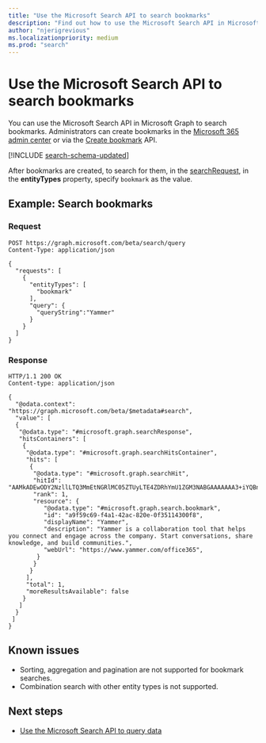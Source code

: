 ```yaml
---
title: "Use the Microsoft Search API to search bookmarks"
description: "Find out how to use the Microsoft Search API in Microsoft Graph to search bookmarks."
author: "njerigrevious"
ms.localizationpriority: medium
ms.prod: "search"
---
```


# Use the Microsoft Search API to search bookmarks

You can use the Microsoft Search API in Microsoft Graph to search bookmarks. Administrators can create bookmarks in the [Microsoft 365 admin center](https://admin.microsoft.com/Adminportal/Home#/MicrosoftSearch/bookmarks) or via the [Create bookmark](/graph/api/search-searchentity-post-bookmarks) API.

[!INCLUDE [search-schema-updated](../includes/search-schema-updated.md)]

After bookmarks are created, to search for them, in the [searchRequest](/graph/api/resources/searchrequest), in the **entityTypes** property, specify `bookmark` as the  value.

## Example: Search bookmarks

### Request

```HTTP
POST https://graph.microsoft.com/beta/search/query
Content-Type: application/json

{
  "requests": [
    {
      "entityTypes": [
        "bookmark"
      ],
      "query": {
        "queryString":"Yammer"
      }
    }
  ]
}
```

### Response

```HTTP
HTTP/1.1 200 OK
Content-type: application/json

{
  "@odata.context": "https://graph.microsoft.com/beta/$metadata#search",
  "value": [
  {
   "@odata.type": "#microsoft.graph.searchResponse",
   "hitsContainers": [
    {
     "@odata.type": "#microsoft.graph.searchHitsContainer",
     "hits": [
      {
       "@odata.type": "#microsoft.graph.searchHit",
       "hitId": "AAMkADEwODY2NzllLTQ3MmEtNGRlMC05ZTUyLTE4ZDRhYmU1ZGM3NABGAAAAAAA3+iYQBnJnQabRVDelNhnzBwAejhWkAOAxQ6M4c1c9NwfrAAAAAAENAAAejhWkAOAxQ6M4c1c9NwfrAABbUZLJAAA=",
       "rank": 1,
       "resource": {
          "@odata.type": "#microsoft.graph.search.bookmark",
          "id": "a9f59c69-f4a1-42ac-820e-0f35114300f8",
          "displayName": "Yammer",
          "description": "Yammer is a collaboration tool that helps you connect and engage across the company. Start conversations, share knowledge, and build communities.",
          "webUrl": "https://www.yammer.com/office365",
        }
       }
      }
     ],
     "total": 1,
     "moreResultsAvailable": false
    }
   ]
  }
 ]
}
```

## Known issues

- Sorting, aggregation and pagination are not supported for bookmark searches.
- Combination search with other entity types is not supported. 

## Next steps

- [Use the Microsoft Search API to query data](/graph/api/resources/search-api-overview)
